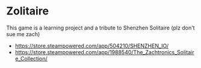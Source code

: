 # Zolitaire

This game is a learning project and a tribute to Shenzhen Solitaire (plz don't sue me zach)
- https://store.steampowered.com/app/504210/SHENZHEN_IO/
- https://store.steampowered.com/app/1988540/The_Zachtronics_Solitaire_Collection/
